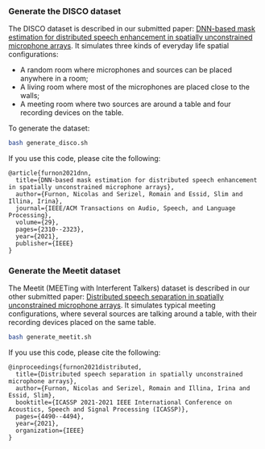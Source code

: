 ### Generate the DISCO dataset
The DISCO dataset is described in our submitted paper: [DNN-based mask estimation for distributed speech enhancement in spatially unconstrained microphone arrays](https://hal.archives-ouvertes.fr/hal-02985867). It simulates three kinds of everyday life spatial configurations:
 * A random room where microphones and sources can be placed anywhere in a room;
 * A living room where most of the microphones are placed close to the walls;
 * A meeting room where two sources are around a table and four recording devices on the table.

To generate the dataset:
```bash
bash generate_disco.sh
```

If you use this code, please cite the following:
```
@article{furnon2021dnn,
  title={DNN-based mask estimation for distributed speech enhancement in spatially unconstrained microphone arrays},
  author={Furnon, Nicolas and Serizel, Romain and Essid, Slim and Illina, Irina},
  journal={IEEE/ACM Transactions on Audio, Speech, and Language Processing},
  volume={29},
  pages={2310--2323},
  year={2021},
  publisher={IEEE}
}
``` 

### Generate the Meetit dataset
The Meetit (MEETing with Interferent Talkers) dataset is described in our other submitted paper: [Distributed speech separation in spatially unconstrained microphone arrays](https://hal.archives-ouvertes.fr/hal-02985794). It simulates typical meeting configurations, where several sources are talking around a table, with their recording devices placed on the same table.
```bash
bash generate_meetit.sh
```

If you use this code, please cite the following:
```
@inproceedings{furnon2021distributed,
  title={Distributed speech separation in spatially unconstrained microphone arrays},
  author={Furnon, Nicolas and Serizel, Romain and Illina, Irina and Essid, Slim},
  booktitle={ICASSP 2021-2021 IEEE International Conference on Acoustics, Speech and Signal Processing (ICASSP)},
  pages={4490--4494},
  year={2021},
  organization={IEEE}
}
``` 
